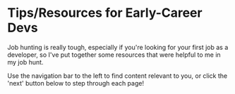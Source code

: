 # Tips/Resources for Early-Career Devs

Job hunting is really tough, especially if you're looking for your first job as a developer, so I've put together some resources that were helpful to me in my job hunt.

Use the navigation bar to the left to find content relevant to you, or click the 'next' button below to step through each page!
